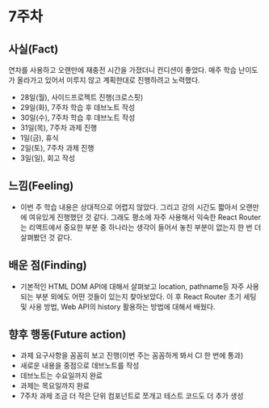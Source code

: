 # 7주차

## 사실(Fact)

연차를 사용하고 오랜만에 재충전 시간을 가졌더니 컨디션이 좋았다. 매주 학습 난이도가 올라가고 있어서 미루지 않고 계획한대로 진행하려고 노력했다.

- 28일(월), 사이드프로젝트 진행(크로스핏)
- 29일(화), 7주차 학습 후 데브노트 작성
- 30일(수), 7주차 학습 후 데브노트 작성
- 31일(목), 7주차 과제 진행
- 1일(금), 휴식
- 2일(토), 7주차 과제 진행
- 3일(일), 회고 작성

## 느낌(Feeling)

- 이번 주 학습 내용은 상대적으로 어렵지 않았다. 그리고 강의 시간도 짧아서 오랜만에 여유있게 진행했던 것 같다. 그래도 평소에 자주 사용해서 익숙한 React Router는 리액트에서 중요한 부분 중 하나라는 생각이 들어서 놓친 부분이 없는지 한 번 더 살펴봤던 것 같다.

## 배운 점(Finding)

- 기본적인 HTML DOM API에 대해서 살펴보고 location, pathname등 자주 사용되는 부분 외에도 어떤 것들이 있는지 찾아보았다. 이 후 React Router 초기 세팅 및 사용 방법, Web API의 history 활용하는 방법에 대해서 배웠다.

## 향후 행동(Future action)

- 과제 요구사항을 꼼꼼히 보고 진행(이번 주는 꼼꼼하게 봐서 CI 한 번에 통과)
- 새로운 내용을 중점으로 데브노트를 작성
- 데브노트는 수요일까지 완료
- 과제는 목요일까지 완료
- 7주차 과제 조금 더 작은 단위 컴포넌트로 쪼개고 테스트 코드도 더 추가 생성
